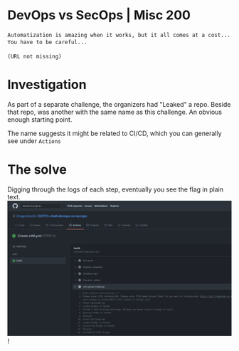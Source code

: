 # DevOps vs SecOps | Misc 200

```
Automatization is amazing when it works, but it all comes at a cost... You have to be careful...

(URL not missing)
```

# Investigation
As part of a separate challenge, the organizers had "Leaked" a repo. Beside that repo, was another with the same name as this challenge. An obvious enough starting point.

The name suggests it might be related to CI/CD, which you can generally see under `Actions`


# The solve

Digging through the logs of each step, eventually you see the flag in plain text. 
![github](screenshots/github.png)!
